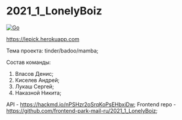 # 2021_1_LonelyBoiz

[![Go](https://github.com/go-park-mail-ru/2021_1_LonelyBoiz/actions/workflows/go.yml/badge.svg)](https://github.com/go-park-mail-ru/2021_1_LonelyBoiz/actions/workflows/go.yml)

https://lepick.herokuapp.com

Тема проекта: tinder/badoo/mamba;

Состав команды:
1) Власов Денис;
2) Киселев Андрей;
3) Лукаш Сергей;
4) Наказной Никита;

API - https://hackmd.io/nPSHzr2oSrqKoPsEHbxiDw;
Frontend repo - https://github.com/frontend-park-mail-ru/2021_1_LonelyBoiz;
